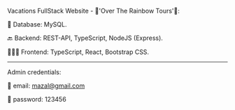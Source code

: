 Vacations FullStack Website - 🌈'Over The Rainbow Tours'🌈:

💾 Database: MySQL.

🔙 Backend: REST-API, TypeScript, NodeJS (Express).

🧑🏻‍💻 Frontend: TypeScript, React, Bootstrap CSS.

***********************************************************

Admin credentials:

💌 email: mazal@gmail.com

🔐 password: 123456
